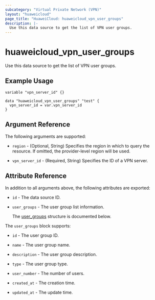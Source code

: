 ```yaml
---
subcategory: "Virtual Private Network (VPN)"
layout: "huaweicloud"
page_title: "HuaweiCloud: huaweicloud_vpn_user_groups"
description: |-
  Use this data source to get the list of VPN user groups.
---
```


# huaweicloud_vpn_user_groups

Use this data source to get the list of VPN user groups.

## Example Usage

```hcl
variable "vpn_server_id" {}

data "huaweicloud_vpn_user_groups" "test" {
  vpn_server_id = var.vpn_server_id
}
```

## Argument Reference

The following arguments are supported:

* `region` - (Optional, String) Specifies the region in which to query the resource.
  If omitted, the provider-level region will be used.

* `vpn_server_id` - (Required, String) Specifies the ID of a VPN server.

## Attribute Reference

In addition to all arguments above, the following attributes are exported:

* `id` - The data source ID.

* `user_groups` - The user group list information.

  The [user_groups](#user_groups_struct) structure is documented below.

<a name="user_groups_struct"></a>
The `user_groups` block supports:

* `id` - The user group ID.

* `name` - The user group name.

* `description` - The user group description.

* `type` - The user group type.

* `user_number` - The number of users.

* `created_at` - The creation time.

* `updated_at` - The update time.
